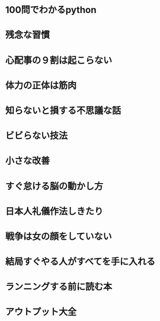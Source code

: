 # 100問でわかるpython
# 残念な習慣
# 心配事の９割は起こらない
# 体力の正体は筋肉
# 知らないと損する不思議な話
# ビビらない技法
# 小さな改善
# すぐ怠ける脳の動かし方
# 日本人礼儀作法しきたり
# 戦争は女の顔をしていない
# 結局すぐやる人がすべてを手に入れる
# ランニングする前に読む本
# アウトプット大全





